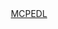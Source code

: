 <!DOCTYPE htmL>
<html>
  <head>
    <meta charset="utf-8">
    <meta name="viewport" content="width=device-width">
    <title>repl.it</title>
    <link href="stylesheet.css" rel="stylesheet" type="text/css" />
  </head>
  <body>

<span class="sidebar">
    <div align="center">
        <a href="https://videocarp.github.io/mcpedl">MCPEDL</a>
    </div>
</span>


  </body>
</html>
